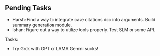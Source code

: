 ## Pending Tasks
- Harsh: Find a way to integrate case citations doc into arguments.
         Build summary generation module.
- Ishan: Figure out a way to utilize tools properly.
         Test SLM or some API.


Tasks:
- Try Grok with GPT or LAMA Gemini sucks!
